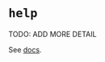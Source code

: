 # `help`

TODO: ADD MORE DETAIL

See [docs][docs].

[docs]: https://docs.python.org/3/library/functions.html#help
